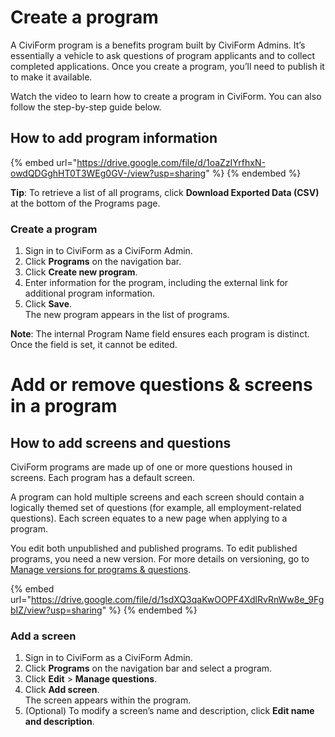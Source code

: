 # Create a program

A CiviForm program is a benefits program built by CiviForm Admins. It’s essentially a vehicle to ask questions of program applicants and to collect completed applications. Once you create a program, you’ll need to publish it to make it available.

Watch the video to learn how to create a program in CiviForm. You can also follow the step-by-step guide below.

## How to add program information

{% embed url="https://drive.google.com/file/d/1oaZzIYrfhxN-owdQDGghHT0T3WEg0GV-/view?usp=sharing" %} {% endembed %}

**Tip**: To retrieve a list of all programs, click **Download Exported Data (CSV)** at the bottom of the Programs page.

### Create a program

1. Sign in to CiviForm as a CiviForm Admin.
2. Click **Programs** on the navigation bar.
3. Click **Create new program**.
4. Enter information for the program, including the external link for additional program information.
5. Click **Save**.\
   The new program appears in the list of programs.

**Note**: The internal Program Name field ensures each program is distinct. Once the field is set, it cannot be edited.
# Add or remove questions & screens in a program

## How to add screens and questions

CiviForm programs are made up of one or more questions housed in screens. Each program has a default screen.

A program can hold multiple screens and each screen should contain a logically themed set of questions (for example, all employment-related questions). Each screen equates to a new page when applying to a program.

You edit both unpublished and published programs. To edit published programs, you need a new version. For more details on versioning, go to [Manage versions for programs & questions](manage-versions-for-programs-and-questions.md).

{% embed url="https://drive.google.com/file/d/1sdXQ3qaKwOOPF4XdlRvRnWw8e_9FgbIZ/view?usp=sharing" %} {% endembed %}


### Add a screen

1. Sign in to CiviForm as a CiviForm Admin.
2. Click **Programs** on the navigation bar and select a program.
3. Click **Edit** > **Manage questions**.
4. Click **Add screen**.\
   The screen appears within the program.
5. (Optional) To modify a screen’s name and description, click **Edit name and description**.
